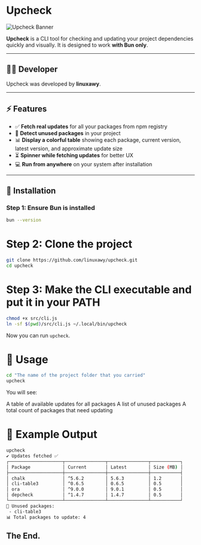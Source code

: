# Upcheck

![Upcheck Banner](https://img.shields.io/badge/Status-Active-brightgreen)

**Upcheck** is a CLI tool for checking and updating your project dependencies quickly and visually. It is designed to work **with Bun only**.

---

## 👨‍💻 Developer

Upcheck was developed by **linuxawy**.

---

## ⚡ Features

- ✅ **Fetch real updates** for all your packages from npm registry
- 🧹 **Detect unused packages** in your project
- 📊 **Display a colorful table** showing each package, current version, latest version, and approximate update size
- ⏳ **Spinner while fetching updates** for better UX
- 💻 **Run from anywhere** on your system after installation

---

## 💾 Installation

### Step 1: Ensure Bun is installed

```bash
bun --version
```

# Step 2: Clone the project
```bash
git clone https://github.com/linuxawy/upcheck.git
cd upcheck
```

# Step 3: Make the CLI executable and put it in your PATH
```bash
chmod +x src/cli.js
ln -sf $(pwd)/src/cli.js ~/.local/bin/upcheck
```
Now you can run ``upcheck``.

# 📝 Usage
```bash
cd "The name of the project folder that you carried"
upcheck
```
You will see:

A table of available updates for all packages
A list of unused packages
A total count of packages that need updating

# 🔗 Example Output
```bash
upcheck
✔ Updates fetched ✅
┌────────────────────┬───────────────┬───────────────┬───────────┐
│ Package            │ Current       │ Latest        │ Size (MB) │
├────────────────────┼───────────────┼───────────────┼───────────┤
│ chalk              │ ^5.6.2        │ 5.6.3         │ 1.2       │
│ cli-table3         │ ^0.6.5        │ 0.6.5         │ 0.5       │
│ ora                │ ^9.0.0        │ 9.0.1         │ 0.5       │
│ depcheck           │ ^1.4.7        │ 1.4.7         │ 0.5       │
└────────────────────┴───────────────┴───────────────┴───────────┘
🧹 Unused packages:
 - cli-table3
📊 Total packages to update: 4
```

## The End.
